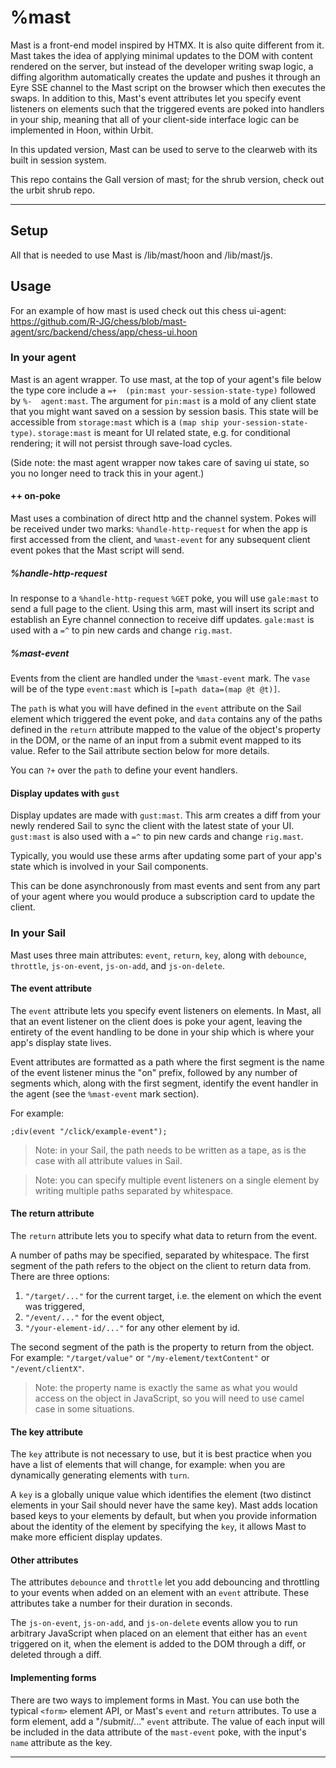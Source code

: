 # %mast

Mast is a front-end model inspired by HTMX. It is also quite different from it. Mast takes the idea of applying minimal updates to the DOM with content rendered on the server, but instead of the developer writing swap logic, a diffing algorithm automatically creates the update and pushes it through an Eyre SSE channel to the Mast script on the browser which then executes the swaps. In addition to this, Mast's event attributes let you specify event listeners on elements such that the triggered events are poked into handlers in your ship, meaning that all of your client-side interface logic can be implemented in Hoon, within Urbit.

In this updated version, Mast can be used to serve to the clearweb with its built in session system.

This repo contains the Gall version of mast; for the shrub version, check out the urbit shrub repo.

---

## Setup

All that is needed to use Mast is /lib/mast/hoon and /lib/mast/js.

## Usage

For an example of how mast is used check out this chess ui-agent: https://github.com/R-JG/chess/blob/mast-agent/src/backend/chess/app/chess-ui.hoon

### In your agent

Mast is an agent wrapper. To use mast, at the top of your agent's file below the type core include a `=+  (pin:mast your-session-state-type)` followed by `%-  agent:mast`. The argument for `pin:mast` is a mold of any client state that you might want saved on a session by session basis. This state will be accessible from `storage:mast` which is a `(map ship your-session-state-type)`. `storage:mast` is meant for UI related state, e.g. for conditional rendering; it will not persist through save-load cycles.

(Side note: the mast agent wrapper now takes care of saving ui state, so you no longer need to track this in your agent.)

#### ++ on-poke

Mast uses a combination of direct http and the channel system. Pokes will be received under two marks: `%handle-http-request` for when the app is first accessed from the client, and `%mast-event` for any subsequent client event pokes that the Mast script will send.

##### %handle-http-request

In response to a `%handle-http-request` `%GET` poke, you will use `gale:mast` to send a full page to the client. Using this arm, mast will insert its script and establish an Eyre channel connection to receive diff updates. `gale:mast` is used with a `=^` to pin new cards and change `rig.mast`.

##### %mast-event

Events from the client are handled under the `%mast-event` mark. The `vase` will be of the type `event:mast` which is `[=path data=(map @t @t)]`. 

The `path` is what you will have defined in the `event` attribute on the Sail element which triggered the event poke, and `data` contains any of the paths defined in the `return` attribute mapped to the value of the object's property in the DOM, or the name of an input from a submit event mapped to its value. Refer to the Sail attribute section below for more details.

You can `?+` over the `path` to define your event handlers.

#### Display updates with `gust`

Display updates are made with `gust:mast`. This arm creates a diff from your newly rendered Sail to sync the client with the latest state of your UI. `gust:mast` is also used with a `=^` to pin new cards and change `rig.mast`.

Typically, you would use these arms after updating some part of your app's state which is involved in your Sail components.

This can be done asynchronously from mast events and sent from any part of your agent where you would produce a subscription card to update the client.

### In your Sail

Mast uses three main attributes: `event`, `return`, `key`, along with `debounce`, `throttle`, `js-on-event`, `js-on-add`, and `js-on-delete`.

#### The event attribute

The `event` attribute lets you specify event listeners on elements. In Mast, all that an event listener on the client does is poke your agent, leaving the entirety of the event handling to be done in your ship which is where your app's display state lives.

Event attributes are formatted as a path where the first segment is the name of the event listener minus the "on" prefix, followed by any number of segments which, along with the first segment, identify the event handler in the agent (see the `%mast-event` mark section).

For example:

```hoon
;div(event "/click/example-event");
```

> Note: in your Sail, the path needs to be written as a tape, as is the case with all attribute values in Sail.

> Note: you can specify multiple event listeners on a single element by writing multiple paths separated by whitespace.

#### The return attribute

The `return` attribute lets you to specify what data to return from the event. 

A number of paths may be specified, separated by whitespace. The first segment of the path refers to the object on the client to return data from. There are three options:

1) `"/target/..."` for the current target, i.e. the element on which the event was triggered,
2) `"/event/..."` for the event object,
3) `"/your-element-id/..."` for any other element by id.

The second segment of the path is the property to return from the object. For example: `"/target/value"` or `"/my-element/textContent"` or `"/event/clientX"`.

> Note: the property name is exactly the same as what you would access on the object in JavaScript, so you will need to use camel case in some situations.

#### The key attribute

The `key` attribute is not necessary to use, but it is best practice when you have a list of elements that will change, for example: when you are dynamically generating elements with `turn`.

A `key` is a globally unique value which identifies the element (two distinct elements in your Sail should never have the same key). Mast adds location based keys to your elements by default, but when you provide information about the identity of the element by specifying the `key`, it allows Mast to make more efficient display updates.

#### Other attributes

The attributes `debounce` and `throttle` let you add debouncing and throttling to your events when added on an element with an `event` attribute. These attributes take a number for their duration in seconds.

The `js-on-event`, `js-on-add`, and `js-on-delete` events allow you to run arbitrary JavaScript when placed on an element that either has an `event` triggered on it, when the element is added to the DOM through a diff, or deleted through a diff.

#### Implementing forms

There are two ways to implement forms in Mast. You can use both the typical `<form>` element API, or Mast's `event` and `return` attributes. To use a form element, add a "/submit/..." `event` attribute. The value of each input will be included in the data attribute of the `mast-event` poke, with the input's `name` attribute as the key.

---
